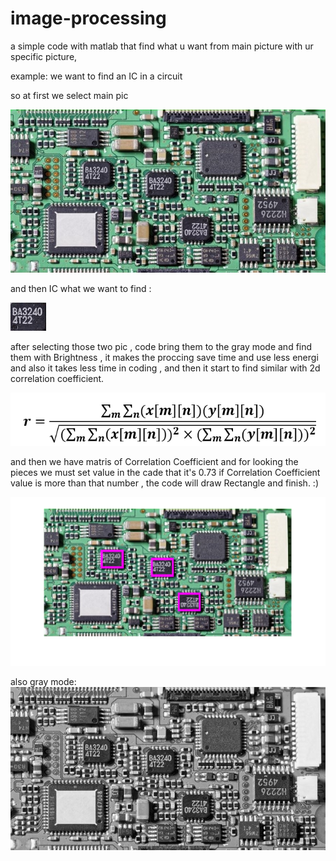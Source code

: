 # image-processing
a simple code with matlab that find what u want from main picture with ur specific picture,


example:
we want to find an IC in a circuit 


so at first we  select main pic

![main pic](https://github.com/A-weirdo/image-processing/blob/main/Printed-Circuit-Board.jpg)


and then IC what we want to find :

![IC pic](https://github.com/A-weirdo/image-processing/blob/main/BA3240.png)



after selecting those two pic , code bring them to the gray mode and find them with  Brightness , it makes the proccing save time and use less energi and also it takes less time in coding , and then it start to find similar with 2d correlation coefficient. 



![2-d correlation coefficient](https://github.com/A-weirdo/image-processing/blob/main/2d%20correlation%20coefficient%20formula.png)




and then we have matris of Correlation Coefficient and for looking the pieces we must set value in the cade that it's 0.73 if  Correlation Coefficient value is more than that number , the code will draw Rectangle  and finish. :)



![finall result](https://github.com/A-weirdo/image-processing/blob/main/finall%20result.png)















also gray mode: 
![gray main](https://github.com/A-weirdo/image-processing/blob/main/main%20gray.png)



















